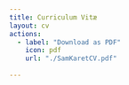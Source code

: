 ```yaml
---
title: Curriculum Vitæ
layout: cv
actions:
  - label: "Download as PDF"
    icon: pdf
    url: "./SamKaretCV.pdf"
    
---
```

